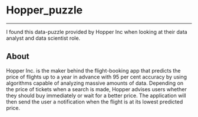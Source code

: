 # Hopper_puzzle
***
I found this data-puzzle provided by Hopper Inc when looking at their data analyst and data scientist role.


## About
Hopper Inc. is the maker behind the flight-booking app that predicts the price of flights up to a year in advance with 95 per cent accuracy by using algorithms capable of analyzing massive amounts of data. Depending on the price of tickets when a search is made, Hopper advises users whether they should buy immediately or wait for a better price. The application will then send the user a notification when the flight is at its lowest predicted price.